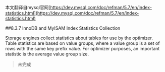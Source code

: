 本文翻译自mysql官网[https://dev.mysql.com/doc/refman/5.7/en/index-statistics.html](https://dev.mysql.com/doc/refman/5.7/en/index-statistics.html)

##8.3.7 InnoDB and MyISAM Index Statistics Collection

Storage engines collect statistics about tables for use by the optimizer. 
Table statistics are based on value groups, where a value group is a set 
of rows with the same key prefix value. For optimizer purposes, an 
important statistic is the average value group size.
> 未完成